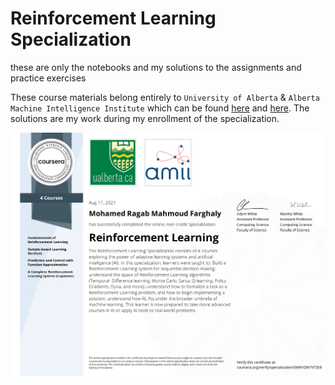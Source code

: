 # Reinforcement Learning Specialization

these are only the notebooks and my solutions to the assignments and practice exercises


These course materials belong entirely to `University of Alberta` & `Alberta Machine Intelligence Institute` which can be found [here](https://www.coursera.org/specializations/reinforcement-learning) and [here](https://www.ualberta.ca/admissions-programs/online-courses/reinforcement-learning/index.html). The solutions are my work during my enrollment of the specialization.


![image info](./cert/cert.png)